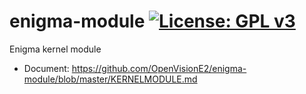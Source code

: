 enigma-module [![License: GPL v3](https://img.shields.io/badge/License-GPLv3-blue.svg)](https://www.gnu.org/licenses/gpl-3.0)
=============
Enigma kernel module
* Document: https://github.com/OpenVisionE2/enigma-module/blob/master/KERNELMODULE.md
